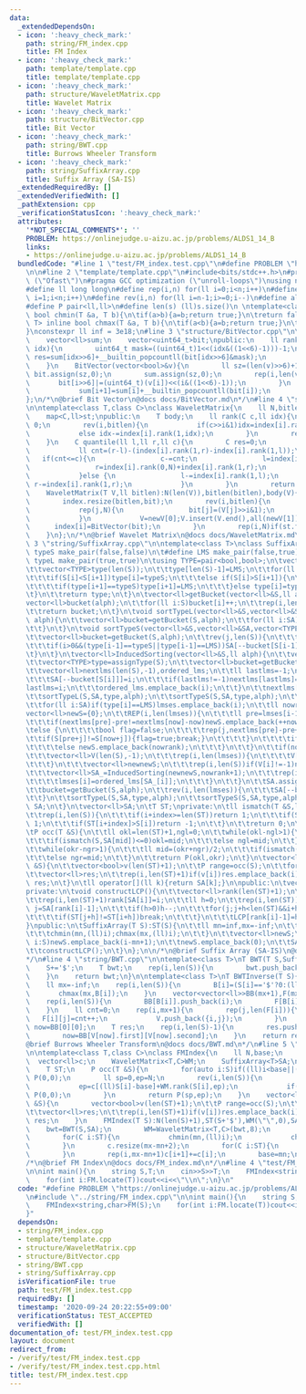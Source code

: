 ```yaml
---
data:
  _extendedDependsOn:
  - icon: ':heavy_check_mark:'
    path: string/FM_index.cpp
    title: FM Index
  - icon: ':heavy_check_mark:'
    path: template/template.cpp
    title: template/template.cpp
  - icon: ':heavy_check_mark:'
    path: structure/WaveletMatrix.cpp
    title: Wavelet Matrix
  - icon: ':heavy_check_mark:'
    path: structure/BitVector.cpp
    title: Bit Vector
  - icon: ':heavy_check_mark:'
    path: string/BWT.cpp
    title: Burrows Wheeler Transform
  - icon: ':heavy_check_mark:'
    path: string/SuffixArray.cpp
    title: Suffix Array (SA-IS)
  _extendedRequiredBy: []
  _extendedVerifiedWith: []
  _pathExtension: cpp
  _verificationStatusIcon: ':heavy_check_mark:'
  attributes:
    '*NOT_SPECIAL_COMMENTS*': ''
    PROBLEM: https://onlinejudge.u-aizu.ac.jp/problems/ALDS1_14_B
    links:
    - https://onlinejudge.u-aizu.ac.jp/problems/ALDS1_14_B
  bundledCode: "#line 1 \"test/FM_index.test.cpp\"\n#define PROBLEM \"https://onlinejudge.u-aizu.ac.jp/problems/ALDS1_14_B\"\
    \n\n#line 2 \"template/template.cpp\"\n#include<bits/stdc++.h>\n#pragma GCC optimization\
    \ (\"Ofast\")\n#pragma GCC optimization (\"unroll-loops\")\nusing namespace std;\n\
    #define ll long long\n#define rep(i,n) for(ll i=0;i<n;i++)\n#define REP(i,n) for(ll\
    \ i=1;i<n;i++)\n#define rev(i,n) for(ll i=n-1;i>=0;i--)\n#define all(v) v.begin(),v.end()\n\
    #define P pair<ll,ll>\n#define len(s) (ll)s.size()\n \ntemplate<class T> inline\
    \ bool chmin(T &a, T b){\n\tif(a>b){a=b;return true;}\n\treturn false;\n}\ntemplate<class\
    \ T> inline bool chmax(T &a, T b){\n\tif(a<b){a=b;return true;}\n\treturn false;\n\
    }\nconstexpr ll inf = 3e18;\n#line 3 \"structure/BitVector.cpp\"\n\nclass BitVector{\n\
    \    vector<ll>sum;\n    vector<uint64_t>bit;\npublic:\n    ll rank(bool val,ll\
    \ idx){\n        uint64_t mask=((uint64_t)1<<(idx&((1<<6)-1)))-1;\n        ll\
    \ res=sum[idx>>6]+__builtin_popcountll(bit[idx>>6]&mask);\n        return (val?res:idx-res);\n\
    \    }\n    BitVector(vector<bool>&v){\n        ll sz=(len(v)>>6)+1;\n       \
    \ bit.assign(sz,0);\n        sum.assign(sz,0);\n        rep(i,len(v)){\n     \
    \       bit[i>>6]|=(uint64_t)(v[i])<<(i&((1<<6)-1));\n        }\n        rep(i,sz-1){\n\
    \            sum[i+1]=sum[i]+__builtin_popcountll(bit[i]);\n        }\n    }\n\
    };\n/*\n@brief Bit Vector\n@docs docs/BitVector.md\n*/\n#line 4 \"structure/WaveletMatrix.cpp\"\
    \n\ntemplate<class T,class C>\nclass WaveletMatrix{\n    ll N,bitlen;\n    vector<BitVector>index;\n\
    \    map<C,ll>st;\npublic:\n    T body;\n    ll rank(C c,ll idx){\n        if(st.find(c)==st.end())return\
    \ 0;\n        rev(i,bitlen){\n            if(c>>i&1)idx=index[i].rank(1,idx)+index[i].rank(0,N);\n\
    \            else idx-=index[i].rank(1,idx);\n        }\n        return max(0ll,idx-st[c]);\n\
    \    }\n    C quantile(ll l,ll r,ll c){\n        C res=0;\n        rev(i,bitlen){\n\
    \            ll cnt=(r-l)-(index[i].rank(1,r)-index[i].rank(1,l));\n         \
    \   if(cnt<=c){\n                c-=cnt;\n                l=index[i].rank(0,N)+index[i].rank(1,l);\n\
    \                r=index[i].rank(0,N)+index[i].rank(1,r);\n                res+=1ll<<i;\n\
    \            }else {\n                l-=index[i].rank(1,l);\n               \
    \ r-=index[i].rank(1,r);\n            }\n        }\n        return res;\n    }\n\
    \    WaveletMatrix(T V,ll bitlen):N(len(V)),bitlen(bitlen),body(V){\n        vector<bool>bit(N);\n\
    \        index.resize(bitlen,bit);\n        rev(i,bitlen){\n            T newV[2];\n\
    \            rep(j,N){\n                bit[j]=(V[j]>>i&1);\n                newV[V[j]>>i&1].push_back(V[j]);\n\
    \            }\n            V=newV[0];V.insert(V.end(),all(newV[1]));\n      \
    \      index[i]=BitVector(bit);\n        }\n        rep(i,N)if(st.find(V[i])==st.end())st[V[i]]=i;\n\
    \    }\n};\n/*\n@brief Wavelet Matrix\n@docs docs/WaveletMatrix.md\n*/\n#line\
    \ 3 \"string/SuffixArray.cpp\"\n\ntemplate<class T>\nclass SuffixArray{\n\t#define\
    \ typeS make_pair(false,false)\n\t#define LMS make_pair(false,true)\n\t#define\
    \ typeL make_pair(true,true)\n\tusing TYPE=pair<bool,bool>;\n\tvector<TYPE>assignType(vector<ll>&S){\n\
    \t\tvector<TYPE>type(len(S));\n\t\ttype[len(S)-1]=LMS;\n\t\tfor(ll i=len(S)-2;i>=0;i--){\n\
    \t\t\tif(S[i]<S[i+1])type[i]=typeS;\n\t\t\telse if(S[i]>S[i+1]){\n\t\t\t\ttype[i]=typeL;\n\
    \t\t\t\tif(type[i+1]==typeS)type[i+1]=LMS;\n\t\t\t}else type[i]=type[i+1];\n\t\
    \t}\n\t\treturn type;\n\t}\n\tvector<ll>getBucket(vector<ll>&S,ll alph){\n\t\t\
    vector<ll>bucket(alph);\n\t\tfor(ll i:S)bucket[i]++;\n\t\trep(i,len(bucket)-1)bucket[i+1]+=bucket[i];\n\
    \t\treturn bucket;\n\t}\n\tvoid sortTypeL(vector<ll>&S,vector<ll>&SA,vector<TYPE>&type,ll\
    \ alph){\n\t\tvector<ll>bucket=getBucket(S,alph);\n\t\tfor(ll i:SA){\n\t\t\tif(i>0&&type[i-1]==typeL)SA[bucket[S[i-1]-1]++]=i-1;\n\
    \t\t}\n\t}\n\tvoid sortTypeS(vector<ll>&S,vector<ll>&SA,vector<TYPE>&type,ll alph){\n\
    \t\tvector<ll>bucket=getBucket(S,alph);\n\t\trev(j,len(S)){\n\t\t\tll i=SA[j];\n\
    \t\t\tif(i>0&&(type[i-1]==typeS||type[i-1]==LMS))SA[--bucket[S[i-1]]]=i-1;\n\t\
    \t}\n\t}\n\tvector<ll>InducedSorting(vector<ll>&S,ll alph){\n\t\tvector<ll>SA(len(S),-1);\n\
    \t\tvector<TYPE>type=assignType(S);\n\t\tvector<ll>bucket=getBucket(S,alph);\n\
    \t\tvector<ll>nextlms(len(S),-1),ordered_lms;\n\t\tll lastlms=-1;\n\t\trep(i,len(S))if(type[i]==LMS){\n\
    \t\t\tSA[--bucket[S[i]]]=i;\n\t\t\tif(lastlms!=-1)nextlms[lastlms]=i;\n\t\t\t\
    lastlms=i;\n\t\t\tordered_lms.emplace_back(i);\n\t\t}\n\t\tnextlms[lastlms]=lastlms;\n\
    \t\tsortTypeL(S,SA,type,alph);\n\t\tsortTypeS(S,SA,type,alph);\n\t\tvector<ll>lmses;\n\
    \t\tfor(ll i:SA)if(type[i]==LMS)lmses.emplace_back(i);\n\t\tll nowrank=0;\n\t\t\
    vector<ll>newS={0};\n\t\tREP(i,len(lmses)){\n\t\t\tll pre=lmses[i-1],now=lmses[i];\n\
    \t\t\tif(nextlms[pre]-pre!=nextlms[now]-now)newS.emplace_back(++nowrank);\n\t\t\
    \telse {\n\t\t\t\tbool flag=false;\n\t\t\t\trep(j,nextlms[pre]-pre+1){\n\t\t\t\
    \t\tif(S[pre+j]!=S[now+j]){flag=true;break;}\n\t\t\t\t}\n\t\t\t\tif(flag)newS.emplace_back(++nowrank);\n\
    \t\t\t\telse newS.emplace_back(nowrank);\n\t\t\t}\n\t\t}\n\t\tif(nowrank+1!=len(lmses)){\n\
    \t\t\tvector<ll>V(len(S),-1);\n\t\t\trep(i,len(lmses)){\n\t\t\t\tV[lmses[i]]=newS[i];\n\
    \t\t\t}\n\t\t\tvector<ll>newnewS;\n\t\t\trep(i,len(S))if(V[i]!=-1)newnewS.emplace_back(V[i]);\n\
    \t\t\tvector<ll>SA_=InducedSorting(newnewS,nowrank+1);\n\t\t\trep(i,len(SA_)){\n\
    \t\t\t\tlmses[i]=ordered_lms[SA_[i]];\n\t\t\t}\n\t\t}\n\t\tSA.assign(len(S),-1);\n\
    \t\tbucket=getBucket(S,alph);\n\t\trev(i,len(lmses)){\n\t\t\tSA[--bucket[S[lmses[i]]]]=lmses[i];\n\
    \t\t}\n\t\tsortTypeL(S,SA,type,alph);\n\t\tsortTypeS(S,SA,type,alph);\n\t\treturn\
    \ SA;\n\t}\n\tvector<ll>SA;\n\tT ST;\nprivate:\n\tll ismatch(T &S,ll index){\n\
    \t\trep(i,len(S)){\n\t\t\tif(i+index>=len(ST))return 1;\n\t\t\tif(ST[i+index]<S[i])return\
    \ 1;\n\t\t\tif(ST[i+index]>S[i])return -1;\n\t\t}\n\t\treturn 0;\n\t}\npublic:\n\
    \tP occ(T &S){\n\t\tll okl=len(ST)+1,ngl=0;\n\t\twhile(okl-ngl>1){\n\t\t\tll mid=(okl+ngl)/2;\n\
    \t\t\tif(ismatch(S,SA[mid])<=0)okl=mid;\n\t\t\telse ngl=mid;\n\t\t}\n\t\tll okr=len(ST)+1,ngr=0;\n\
    \t\twhile(okr-ngr>1){\n\t\t\tll mid=(okr+ngr)/2;\n\t\t\tif(ismatch(S,SA[mid])<0)okr=mid;\n\
    \t\t\telse ngr=mid;\n\t\t}\n\t\treturn P(okl,okr);\n\t}\n\tvector<ll>locate(T\
    \ &S){\n\t\tvector<bool>v(len(ST)+1);\n\t\tP range=occ(S);\n\t\tfor(ll i=range.first;i<range.second;i++)v[SA[i]]=true;\n\
    \t\tvector<ll>res;\n\t\trep(i,len(ST)+1)if(v[i])res.emplace_back(i);\n\t\treturn\
    \ res;\n\t}\n\tll operator[](ll k){return SA[k];}\n\npublic:\n\tvector<ll>LCP;\n\
    private:\n\tvoid constructLCP(){\n\t\tvector<ll>rank(len(ST)+1);\n\t\tLCP.resize(len(ST)+1);\n\
    \t\trep(i,len(ST)+1)rank[SA[i]]=i;\n\t\tll h=0;\n\t\trep(i,len(ST)){\n\t\t\tll\
    \ j=SA[rank[i]-1];\n\t\t\tif(h>0)h--;\n\t\t\tfor(j;j+h<len(ST)&&i+h<len(ST);h++){\n\
    \t\t\t\tif(ST[j+h]!=ST[i+h])break;\n\t\t\t}\n\t\t\tLCP[rank[i]-1]=h;\n\t\t}\n\t\
    }\npublic:\n\tSuffixArray(T S):ST(S){\n\t\tll mn=inf,mx=-inf;\n\t\tfor(auto i:S){\n\
    \t\t\tchmin(mn,(ll)i);chmax(mx,(ll)i);\n\t\t}\n\t\tvector<ll>newS;\n\t\tfor(auto\
    \ i:S)newS.emplace_back(i-mn+1);\n\t\tnewS.emplace_back(0);\n\t\tSA=InducedSorting(newS,mx-mn+2);\n\
    \t\tconstructLCP();\n\t}\n};\n\n/*\n@brief Suffix Array (SA-IS)\n@docs docs/SuffixArray.md\n\
    */\n#line 4 \"string/BWT.cpp\"\n\ntemplate<class T>\nT BWT(T S,SuffixArray<T>&SA){\n\
    \    S+='$';\n    T bwt;\n    rep(i,len(S)){\n        bwt.push_back(S[(SA[i]-1+len(S))%len(S)]);\n\
    \    }\n    return bwt;\n}\n\ntemplate<class T>\nT BWTInverse(T S){\n    vector<ll>B(len(S));\n\
    \    ll mx=-inf;\n    rep(i,len(S)){\n        B[i]=(S[i]=='$'?0:(ll)S[i]);\n \
    \       chmax(mx,B[i]);\n    }\n    vector<vector<ll>>BB(mx+1),F(mx+1);\n    vector<P>V;\n\
    \    rep(i,len(S)){\n        BB[B[i]].push_back(i);\n        F[B[i]].push_back(i);\n\
    \    }\n    ll cnt=0;\n    rep(i,mx+1){\n        rep(j,len(F[i])){\n         \
    \   F[i][j]=cnt++;\n            V.push_back({i,j});\n        }\n    }\n    ll\
    \ now=BB[0][0];\n    T res;\n    rep(i,len(S)-1){\n        res.push_back(V[now].first);\n\
    \        now=BB[V[now].first][V[now].second];\n    }\n    return res;\n}\n/*\n\
    @brief Burrows Wheeler Transform\n@docs docs/BWT.md\n*/\n#line 5 \"string/FM_index.cpp\"\
    \n\ntemplate<class T,class C>\nclass FMIndex{\n    ll N,base;\n    T bwt;\n  \
    \  vector<ll>c;\n    WaveletMatrix<T,C>WM;\n    SuffixArray<T>SA;\n    public:\n\
    \    T ST;\n    P occ(T &S){\n        for(auto i:S)if((ll)i<base||(ll)i-base>=len(c))return\
    \ P(0,0);\n        ll sp=0,ep=N;\n        rev(i,len(S)){\n            sp=c[(ll)S[i]-base]+WM.rank(S[i],sp);\n\
    \            ep=c[(ll)S[i]-base]+WM.rank(S[i],ep);\n            if(sp>=ep)return\
    \ P(0,0);\n        }\n        return P(sp,ep);\n    }\n    vector<ll>locate(T\
    \ &S){\n        vector<bool>v(len(ST)+1);\n\t\tP range=occ(S);\n\t\tfor(ll i=range.first;i<range.second;i++)v[SA[i]]=true;\n\
    \t\tvector<ll>res;\n\t\trep(i,len(ST)+1)if(v[i])res.emplace_back(i);\n\t\treturn\
    \ res;\n    }\n    FMIndex(T S):N(len(S)+1),ST(S+'$'),WM(\"\",0),SA(S){\n    \
    \    bwt=BWT(S,SA);\n        WM=WaveletMatrix<T,C>(bwt,8);\n        ll mn=inf,mx=-inf;\n\
    \        for(C i:ST){\n            chmin(mn,(ll)i);\n            chmax(mx,(ll)i);\n\
    \        }\n        c.resize(mx-mn+2);\n        for(C i:ST){\n            c[(ll)i-mn+1]++;\n\
    \        }\n        rep(i,mx-mn+1)c[i+1]+=c[i];\n        base=mn;\n    }\n};\n\
    /*\n@brief FM Index\n@docs docs/FM_index.md\n*/\n#line 4 \"test/FM_index.test.cpp\"\
    \n\nint main(){\n    string S,T;\n    cin>>S>>T;\n    FMIndex<string,char>FM(S);\n\
    \    for(int i:FM.locate(T))cout<<i<<\"\\n\";\n}\n"
  code: "#define PROBLEM \"https://onlinejudge.u-aizu.ac.jp/problems/ALDS1_14_B\"\n\
    \n#include \"../string/FM_index.cpp\"\n\nint main(){\n    string S,T;\n    cin>>S>>T;\n\
    \    FMIndex<string,char>FM(S);\n    for(int i:FM.locate(T))cout<<i<<\"\\n\";\n\
    }"
  dependsOn:
  - string/FM_index.cpp
  - template/template.cpp
  - structure/WaveletMatrix.cpp
  - structure/BitVector.cpp
  - string/BWT.cpp
  - string/SuffixArray.cpp
  isVerificationFile: true
  path: test/FM_index.test.cpp
  requiredBy: []
  timestamp: '2020-09-24 20:22:55+09:00'
  verificationStatus: TEST_ACCEPTED
  verifiedWith: []
documentation_of: test/FM_index.test.cpp
layout: document
redirect_from:
- /verify/test/FM_index.test.cpp
- /verify/test/FM_index.test.cpp.html
title: test/FM_index.test.cpp
---
```

